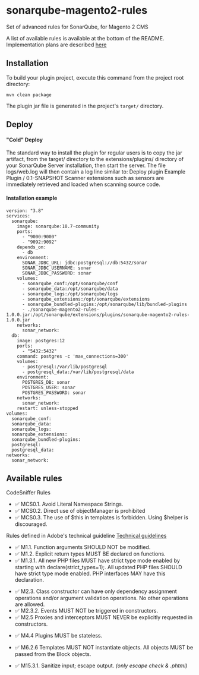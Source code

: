 # sonarqube-magento2-rules
<p>Set of advanced rules for SonarQube, for Magento 2 CMS<p>
<p> A list of available rules is available at the bottom of the README. Implementation plans are described 
<a href="https://github.com/rostilos/sonarqube-magento2-rules/blob/main/docs/TODO.md">
  here
</a>
</p>

<h2>Installation</h2>
To build your plugin project, execute this command from the project root directory:

`mvn clean package`

The plugin jar file is generated in the project's `target/` directory.

<h2>Deploy</h2>
<h4>"Cold" Deploy</h4>
The standard way to install the plugin for regular users is to copy the jar artifact, from the target/ directory to the extensions/plugins/ directory of your SonarQube Server installation, then start the server. The file logs/web.log will then contain a log line similar to:
Deploy plugin Example Plugin / 0.1-SNAPSHOT
Scanner extensions such as sensors are immediately retrieved and loaded when scanning source code.

<h4>Installation example</h4>

````
version: "3.8"
services:
  sonarqube:
    image: sonarqube:10.7-community
    ports:
      - "9000:9000"
      - "9092:9092"
    depends_on:
      - db
    environment:
      SONAR_JDBC_URL: jdbc:postgresql://db:5432/sonar
      SONAR_JDBC_USERNAME: sonar
      SONAR_JDBC_PASSWORD: sonar
    volumes:
      - sonarqube_conf:/opt/sonarqube/conf
      - sonarqube_data:/opt/sonarqube/data
      - sonarqube_logs:/opt/sonarqube/logs
      - sonarqube_extensions:/opt/sonarqube/extensions
      - sonarqube_bundled-plugins:/opt/sonarqube/lib/bundled-plugins
      - ./sonarqube-magento2-rules-1.0.0.jar:/opt/sonarqube/extensions/plugins/sonarqube-magento2-rules-1.0.0.jar
    networks:
      sonar_network:
  db:
    image: postgres:12
    ports:
      - "5432:5432"
    command: postgres -c 'max_connections=300'
    volumes:
      - postgresql:/var/lib/postgresql
      - postgresql_data:/var/lib/postgresql/data
    environment:
      POSTGRES_DB: sonar
      POSTGRES_USER: sonar
      POSTGRES_PASSWORD: sonar
    networks:
      sonar_network:
    restart: unless-stopped
volumes:
  sonarqube_conf:
  sonarqube_data:
  sonarqube_logs:
  sonarqube_extensions:
  sonarqube_bundled-plugins:
  postgresql:
  postgresql_data:
networks:
  sonar_network:

````

<h2>Available rules</h2>

<p>CodeSniffer Rules</p>
<ul>
    <li>✅ MCS0.1. Avoid Literal Namespace Strings.</li>
    <li>✅ MCS0.2. Direct use of objectManager is prohibited</li>
    <li>✅ MCS0.3. The use of $this in templates is forbidden. Using $helper is discouraged.</li>
</ul>

<p>Rules defined in Adobe's technical guideline <a href="https://developer.adobe.com/commerce/php/coding-standards/technical-guidelines/">Technical guidelines</a></p>
<ul>
    <li>✅ M1.1. Function arguments SHOULD NOT be modified.</li>
    <li>✅ M1.2. Explicit return types MUST BE declared on functions.</li>
    <li>✅ M1.3.1. All new PHP files MUST have strict type mode enabled by starting with declare(strict_types=1);. All updated PHP files SHOULD have strict type mode enabled. PHP interfaces MAY have this declaration.
</ul>
<ul>
    <li>✅ M2.3. Class constructor can have only dependency assignment operations and/or argument validation operations. No other operations are allowed.</li>
    <li>✅ M2.3.2. Events MUST NOT be triggered in constructors.</li>
    <li>✅ M2.5 Proxies and interceptors MUST NEVER be explicitly requested in constructors.</li>
</ul>
<ul>
    <li>✅ M4.4 Plugins MUST be stateless.</li>
</ul>
<ul>
    <li>✅ M6.2.6 Templates MUST NOT instantiate objects. All objects MUST be passed from the Block objects.</li>
</ul>
<ul>
    <li>✅ M15.3.1. Sanitize input; escape output. <i>(only escape check & .phtml)</i></li>
</ul>

